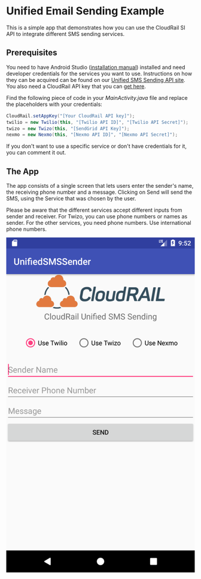 # Unified Email Sending Example
This is a simple app that demonstrates how you can use the CloudRail SI API to integrate different SMS sending services.
## Prerequisites
You need to have Android Studio ([installation manual](https://developer.android.com/studio/install.html)) installed and need developer credentials for the services you want to use. Instructions on how they can be acquired can be found on our [Unified SMS Sending API site](https://cloudrail.com/integrations/interfaces/SMS;serviceIds=Nexmo%2CTwilio%2CTwizo). You also need a CloudRail API key that you can [get here](https://cloudrail.com/signup).

Find the following piece of code in your *MainActivity.java* file and replace the placeholders with your credentials:

```java
CloudRail.setAppKey("[Your CloudRail API key]");
twilio = new Twilio(this, "[Twilio API ID]", "[Twilio API Secret]");
twizo = new Twizo(this, "[SendGrid API Key]");
nexmo = new Nexmo(this, "[Nexmo API ID]", "[Nexmo API Secret]");
```
If you don't want to use a specific service or don't have credentials for it, you can comment it out.


## The App
The app consists of a single screen that lets users enter the sender's name, the receiving phone number and a message. Clicking on Send will send the SMS, using the Service that was chosen by the user.

Please be aware that the different services accept different inputs from sender and receiver. For Twizo, you can use phone numbers or names as sender. For the other services, you need phone numbers. Use international phone numbers.

![screenshot1](https://github.com/CloudRail/cloudrail.github.io/raw/master/img/android_demo_sms.png)
